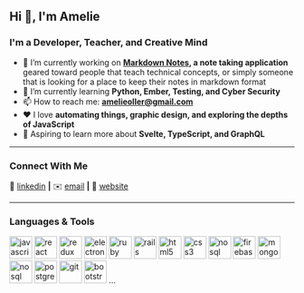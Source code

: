 ## Hi 👋, I'm Amelie

### I'm a Developer, Teacher, and Creative Mind

- 🔭 I’m currently working on **[Markdown Notes][markdownntoes], a note taking application** geared toward people that teach technical concepts, or simply someone that is looking for a place to keep their notes in markdown format
- 🌱 I’m currently learning **Python, Ember, Testing, and Cyber Security**
- 📫 How to reach me: **amelieoller@gmail.com**
- ❤️ I love **automating things, graphic design, and exploring the depths of JavaScript**
- 🎯 Aspiring to learn more about **Svelte, TypeScript, and GraphQL**

---

### Connect With Me

👔 [linkedin][linkedin] **|**
✉️ [email][email] **|**
🏡 [website][website]

[markdownntoes]: https://github.com/amelieoller/markdown-notes
[linkedin]: https://www.linkedin.com/in/amelieoller/
[email]: amelieoller@gmail.com
[website]: https://amelieoller.com

---

### Languages & Tools

<div>
 	<img src="https://devicons.github.io/devicon/devicon.git/icons/javascript/javascript-original.svg" alt="javascript" width="40" height="40"/>
  <img src="https://devicons.github.io/devicon/devicon.git/icons/react/react-original-wordmark.svg" alt="react" width="40" height="40"/>
	<img src="https://devicons.github.io/devicon/devicon.git/icons/redux/redux-original.svg" alt="redux" width="40" height="40"/>
	<img src="https://upload.wikimedia.org/wikipedia/commons/thumb/9/91/Electron_Software_Framework_Logo.svg/1024px-Electron_Software_Framework_Logo.svg.png" alt="electron" width="40" height="40"/>
	<img src="https://devicons.github.io/devicon/devicon.git/icons/ruby/ruby-original-wordmark.svg" alt="ruby" width="40" height="40"/>
  <img src="https://devicons.github.io/devicon/devicon.git/icons/rails/rails-original-wordmark.svg" alt="rails" width="40" height="40"/>
	<img src="https://devicons.github.io/devicon/devicon.git/icons/html5/html5-original-wordmark.svg" alt="html5" width="40" height="40"/>
	<img src="https://devicons.github.io/devicon/devicon.git/icons/css3/css3-original-wordmark.svg" alt="css3" width="40" height="40"/>
	<img src="https://i2.wp.com/samirbehara.com/wp-content/uploads/2018/01/nosql-database.png?resize=208%2C208&ssl=1" alt="nosql" width="40" height="40"/>
	<img src="https://cdn4.iconfinder.com/data/icons/google-i-o-2016/512/google_firebase-2-512.png" alt="firebase" width="40" height="40"/>
	<img src="https://infinapps.com/wp-content/uploads/2018/10/mongodb-logo.png" alt="mongodb" width="40" height="40"/>
	<img src="https://icons-for-free.com/iconfiles/png/512/file+sql+icon-1320183612970878250.png" alt="nosql" width="40" height="40"/>
  <img src="https://devicons.github.io/devicon/devicon.git/icons/postgresql/postgresql-original-wordmark.svg" alt="postgresql" width="40" height="40"/>
	<img src="https://www.vectorlogo.zone/logos/git-scm/git-scm-icon.svg" alt="git" width="40" height="40"/> 
	<img src="https://devicons.github.io/devicon/devicon.git/icons/bootstrap/bootstrap-plain.svg" alt="bootstrap" width="40" height="40"/>
  ...
</div>
